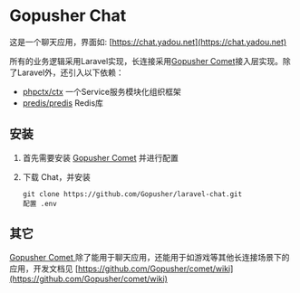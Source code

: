 # Gopusher Chat

这是一个聊天应用，界面如: [https://chat.yadou.net](https://chat.yadou.net)

所有的业务逻辑采用Laravel实现，长连接采用[Gopusher Comet](https://github.com/Gopusher/comet)接入层实现。除了Laravel外，还引入以下依赖：

* [phpctx/ctx](https://github.com/phpctx/ctx) 一个Service服务模块化组织框架
* [predis/predis](https://github.com/nrk/predis) Redis库

## 安装

1. 首先需要安装 [Gopusher Comet](https://github.com/Gopusher/comet) 并进行配置

2. 下载 Chat，并安装

   ```
   git clone https://github.com/Gopusher/laravel-chat.git
   配置 .env
   ```

## 其它

[Gopusher Comet ](https://github.com/Gopusher/comet)除了能用于聊天应用，还能用于如游戏等其他长连接场景下的应用，开发文档见 [https://github.com/Gopusher/comet/wiki](https://github.com/Gopusher/comet/wiki)